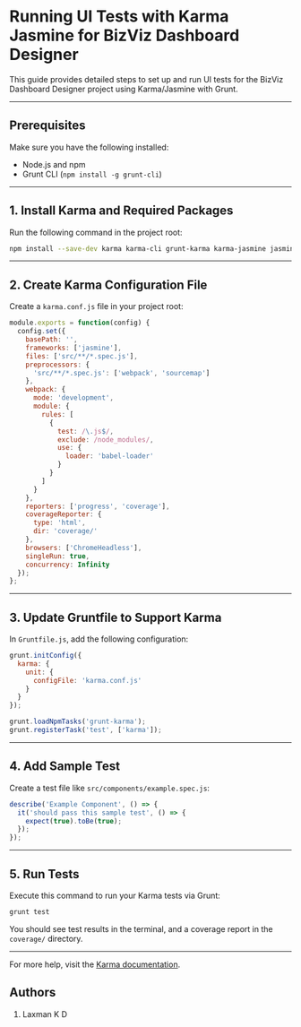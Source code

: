 # Running UI Tests with Karma Jasmine for BizViz Dashboard Designer

This guide provides detailed steps to set up and run UI tests for the BizViz Dashboard Designer project using Karma/Jasmine with Grunt.

---

## Prerequisites

Make sure you have the following installed:
- Node.js and npm
- Grunt CLI (`npm install -g grunt-cli`)

---

## 1. Install Karma and Required Packages

Run the following command in the project root:

```bash
npm install --save-dev karma karma-cli grunt-karma karma-jasmine jasmine-core karma-chrome-launcher karma-coverage karma-webpack karma-sourcemap-loader
```

---

## 2. Create Karma Configuration File

Create a `karma.conf.js` file in your project root:

```js
module.exports = function(config) {
  config.set({
    basePath: '',
    frameworks: ['jasmine'],
    files: ['src/**/*.spec.js'],
    preprocessors: {
      'src/**/*.spec.js': ['webpack', 'sourcemap']
    },
    webpack: {
      mode: 'development',
      module: {
        rules: [
          {
            test: /\.js$/,
            exclude: /node_modules/,
            use: {
              loader: 'babel-loader'
            }
          }
        ]
      }
    },
    reporters: ['progress', 'coverage'],
    coverageReporter: {
      type: 'html',
      dir: 'coverage/'
    },
    browsers: ['ChromeHeadless'],
    singleRun: true,
    concurrency: Infinity
  });
};
```

---

## 3. Update Gruntfile to Support Karma

In `Gruntfile.js`, add the following configuration:

```js
grunt.initConfig({
  karma: {
    unit: {
      configFile: 'karma.conf.js'
    }
  }
});

grunt.loadNpmTasks('grunt-karma');
grunt.registerTask('test', ['karma']);
```

---

## 4. Add Sample Test

Create a test file like `src/components/example.spec.js`:

```js
describe('Example Component', () => {
  it('should pass this sample test', () => {
    expect(true).toBe(true);
  });
});
```

---

## 5. Run Tests

Execute this command to run your Karma tests via Grunt:

```bash
grunt test
```

You should see test results in the terminal, and a coverage report in the `coverage/` directory.

---

For more help, visit the [Karma documentation](https://karma-runner.github.io/).

## Authors
1. Laxman K D